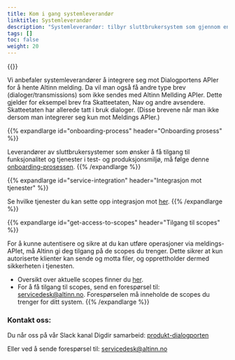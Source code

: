 ```yaml
---
title: Kom i gang systemleverandør
linktitle: Systemleverandør
description: "Systemleverandør: tilbyr sluttbrukersystem som gjennom en maskin-til-maskin-integrasjon som (blant annet) kan motta motta Altinn Melding."
tags: []
toc: false
weight: 20
---
```


{{<children />}}

Vi anbefaler systemleverandører å integrere seg mot Dialogportens APIer for å hente Altinn melding. Da vil man også få andre type brev (dialoger/transmissions) som ikke sendes med Altinn Mellding APIer. Dette gjelder for eksempel brev fra Skatteetaten, Nav og andre avsendere. Skatteetaten har allerede tatt i bruk dialoger. (Disse brevene når man ikke dersom man integrerer seg kun mot Meldings APIer.) 


{{% expandlarge id="onboarding-process" header="Onboarding prosess" %}}

Leverandører av sluttbrukersystemer som ønsker å få tilgang til funksjonalitet og tjenester i test- og produksjonsmiljø, må følge denne [onboarding-prosessen](https://samarbeid.digdir.no/altinn/kom-i-gang/2868).
{{% /expandlarge %}}


{{% expandlarge id="service-integration" header="Integrasjon mot tjenester" %}}

Se hvilke tjenester du kan sette opp integrasjon mot [her](https://samarbeid.digdir.no/altinn/integrasjon-mot-tjenester/2412).
{{% /expandlarge %}}


{{% expandlarge id="get-access-to-scopes" header="Tilgang til scopes" %}}

For å kunne autentisere og sikre at du kan utføre operasjoner via meldings-APIet, må Altinn gi deg tilgang på de scopes du trenger. Dette sikrer at kun autoriserte klienter kan sende og motta filer, og opprettholder dermed sikkerheten i tjenesten. 
- Oversikt over aktuelle scopes finner du [her](https://samarbeid.digdir.no/altinn/scopeoversikt-produkt-og-funksjonsomrade/3017).
- For å få tilgang til scopes, send en forespørsel til: [servicedesk@altinn.no](mailto:servicedesk@altinn.no). Forespørselen må inneholde de scopes du trenger for ditt system.
{{% /expandlarge %}}

### Kontakt oss:

Du når oss på vår Slack kanal Digdir samarbeid: [produkt-dialogporten](https://digdir-samarbeid.slack.com/archives/C069J6N7S00)

Eller ved å sende forespørsel til: [servicedesk@altinn.no](mailto:servicedesk@altinn.no)